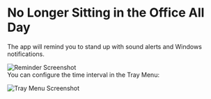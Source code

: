 # No Longer Sitting in the Office All Day  
The app will remind you to stand up with sound alerts and Windows notifications.  

![Reminder Screenshot](https://github.com/user-attachments/assets/1928991c-dbf9-4c1b-adfd-02adc4e793b2)  
You can configure the time interval in the Tray Menu:  

![Tray Menu Screenshot](https://github.com/user-attachments/assets/23eb2768-6586-439b-85d2-883f462cb548)  

